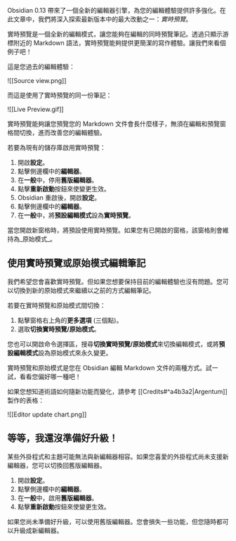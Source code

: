 Obsidian 0.13 帶來了一個全新的編輯器引擎，為您的編輯體驗提供許多強化。在此文章中，我們將深入探索最新版本中的最大改動之一：_實時預覽_。

實時預覽是一個全新的編輯模式，讓您能夠在編輯的同時預覽筆記。透過只顯示游標附近的 Markdown 語法，實時預覽能夠提供更簡潔的寫作體驗。讓我們來看個例子吧！

這是您過去的編輯體驗：

![[Source view.png]]

而這是使用了實時預覽的同一份筆記：

![[Live Preview.gif]]

實時預覽能夠讓您預覽您的 Markdown 文件會長什麼樣子，無須在編輯和預覽窗格間切換，進而改善您的編輯體驗。

若要為現有的儲存庫啟用實時預覽：

1. 開啟**設定**。
2. 點擊側邊欄中的**編輯器**。
3. 在**一般**中，停用**舊版編輯器**。
4. 點擊**重新啟動**按鈕來使變更生效。
5. Obsidian 重啟後，開啟**設定**。
6. 點擊側邊欄中的**編輯器**。
7. 在**一般**中，將**預設編輯模式**設為**實時預覽**。

當您開啟新窗格時，將預設使用實時預覽。如果您有已開啟的窗格，該窗格則會維持為_原始模式_。

## 使用實時預覽或原始模式編輯筆記

我們希望您會喜歡實時預覽。但如果您想要保持目前的編輯體驗也沒有問題。您可以切換到新的原始模式來繼續以之前的方式編輯筆記。

若要在實時預覽和原始模式間切換：

1. 點擊窗格右上角的**更多選項** (三個點)。
2. 選取**切換實時預覽/原始模式**。

您也可以開啟命令選擇區，搜尋**切換實時預覽/原始模式**來切換編輯模式，或將**預設編輯模式**設為原始模式來永久變更。

實時預覽和原始模式是您在 Obsidian 編輯 Markdown 文件的兩種方式。試一試，看看您偏好哪一種吧！

如果您想知道術語如何隨新功能而變化，請參考 [[Credits#^a4b3a2|Argentum]] 製作的表格：

![[Editor update chart.png]]

## 等等，我還沒準備好升級！

某些外掛程式和主題可能無法與新編輯器相容。如果您喜愛的外掛程式尚未支援新編輯器，您可以切換回舊版編輯器。

1. 開啟**設定**。
2. 點擊側邊欄中的**編輯器**。
3. 在**一般**中，啟用**舊版編輯器**。
4. 點擊**重新啟動**按鈕來使變更生效。

如果您尚未準備好升級，可以使用舊版編輯器。您會損失一些功能，但您隨時都可以升級成新編輯器。